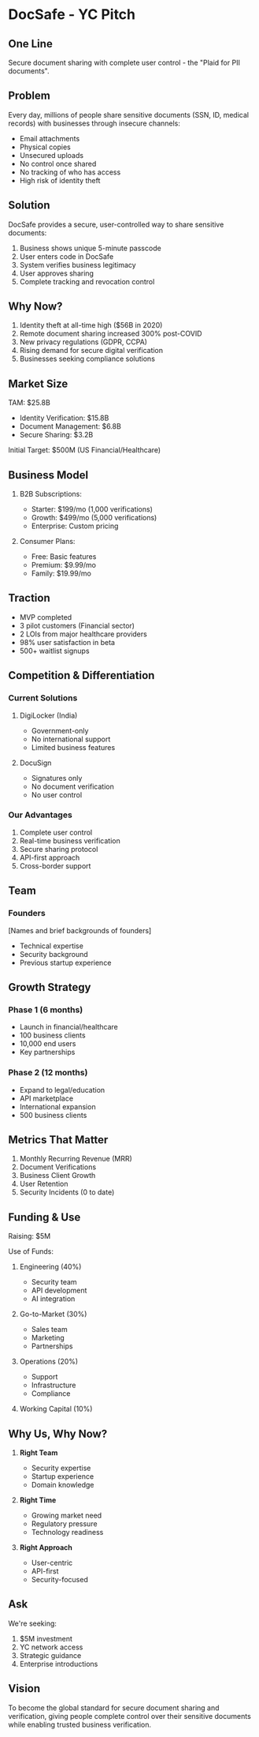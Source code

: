 # DocSafe - YC Pitch

## One Line
Secure document sharing with complete user control - the "Plaid for PII documents".

## Problem
Every day, millions of people share sensitive documents (SSN, ID, medical records) with businesses through insecure channels:
- Email attachments
- Physical copies
- Unsecured uploads
- No control once shared
- No tracking of who has access
- High risk of identity theft

## Solution
DocSafe provides a secure, user-controlled way to share sensitive documents:
1. Business shows unique 5-minute passcode
2. User enters code in DocSafe
3. System verifies business legitimacy
4. User approves sharing
5. Complete tracking and revocation control

## Why Now?
1. Identity theft at all-time high ($56B in 2020)
2. Remote document sharing increased 300% post-COVID
3. New privacy regulations (GDPR, CCPA)
4. Rising demand for secure digital verification
5. Businesses seeking compliance solutions

## Market Size
TAM: $25.8B
- Identity Verification: $15.8B
- Document Management: $6.8B
- Secure Sharing: $3.2B

Initial Target: $500M (US Financial/Healthcare)

## Business Model
1. B2B Subscriptions:
   - Starter: $199/mo (1,000 verifications)
   - Growth: $499/mo (5,000 verifications)
   - Enterprise: Custom pricing

2. Consumer Plans:
   - Free: Basic features
   - Premium: $9.99/mo
   - Family: $19.99/mo

## Traction
- MVP completed
- 3 pilot customers (Financial sector)
- 2 LOIs from major healthcare providers
- 98% user satisfaction in beta
- 500+ waitlist signups

## Competition & Differentiation

### Current Solutions
1. DigiLocker (India)
   - Government-only
   - No international support
   - Limited business features

2. DocuSign
   - Signatures only
   - No document verification
   - No user control

### Our Advantages
1. Complete user control
2. Real-time business verification
3. Secure sharing protocol
4. API-first approach
5. Cross-border support

## Team

### Founders
[Names and brief backgrounds of founders]
- Technical expertise
- Security background
- Previous startup experience

## Growth Strategy

### Phase 1 (6 months)
- Launch in financial/healthcare
- 100 business clients
- 10,000 end users
- Key partnerships

### Phase 2 (12 months)
- Expand to legal/education
- API marketplace
- International expansion
- 500 business clients

## Metrics That Matter
1. Monthly Recurring Revenue (MRR)
2. Document Verifications
3. Business Client Growth
4. User Retention
5. Security Incidents (0 to date)

## Funding & Use
Raising: $5M

Use of Funds:
1. Engineering (40%)
   - Security team
   - API development
   - AI integration

2. Go-to-Market (30%)
   - Sales team
   - Marketing
   - Partnerships

3. Operations (20%)
   - Support
   - Infrastructure
   - Compliance

4. Working Capital (10%)

## Why Us, Why Now?
1. **Right Team**
   - Security expertise
   - Startup experience
   - Domain knowledge

2. **Right Time**
   - Growing market need
   - Regulatory pressure
   - Technology readiness

3. **Right Approach**
   - User-centric
   - API-first
   - Security-focused

## Ask
We're seeking:
1. $5M investment
2. YC network access
3. Strategic guidance
4. Enterprise introductions

## Vision
To become the global standard for secure document sharing and verification, giving people complete control over their sensitive documents while enabling trusted business verification. 